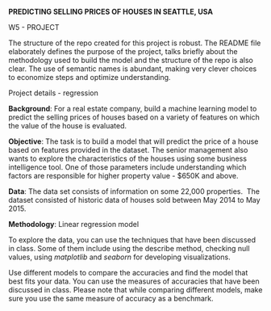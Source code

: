 **PREDICTING SELLING PRICES OF HOUSES IN SEATTLE, USA**

W5 - PROJECT

The structure of the repo created for this project is robust.
The README file elaborately defines the purpose of the
project, talks briefly about the methodology used to build the
model and the structure of the repo is also clear. The use of
semantic names is abundant, making very clever choices to
economize steps and optimize understanding.

Project details - regression

**Background**: For a real estate company, build a machine learning model to predict the selling prices of houses based on a variety of features on which the value of the house is evaluated.

**Objective**: The task is to build a model that will predict the price of a house based on features provided in the dataset. The senior management also wants to explore the characteristics of the houses using some business intelligence tool. One of those parameters include understanding which factors are responsible for higher property value - \$650K and above.

**Data**: The data set consists of information on some 22,000 properties.  The dataset consisted of historic data of houses sold between May 2014 to May 2015.

**Methodology**: Linear regression model 

   To explore the data, you can use the techniques that have been discussed in class. Some of them include using the describe method, checking null values, using _matplotlib_ and     _seaborn_ for developing visualizations. 

   Use different models to compare the accuracies and find the model that best fits your data. You can use the measures of accuracies that have been discussed in class. Please         note that while comparing different models, make sure you use the same measure of accuracy as a benchmark.


